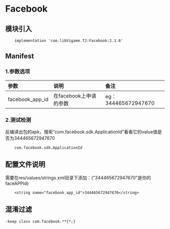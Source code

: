# Facebook

## 模块引入

```text
    implementation 'com.libVigame.TJ:Facebook:2.1.6'
```

## Manifest

### 1.参数选项

| 参数 | 说明 | 备注 |
| :--- | :--- | :--- |
| facebook\_app\_id | 在facebook上申请的参数 | eg：344465672947670 |

### 2.测试检测

反编译出包的apk，搜索“com.facebook.sdk.ApplicationId”看看它的value值是否为344465672947670

```text
    com.facebook.sdk.ApplicationId
```

## 配置文件说明

需要在res/values/strings.xml目录下添加：\("344465672947670"是你的faceAPPId\)

```text
    <string name="facebook_app_id">344465672947670</string>
```

## 混淆过滤

```text
-keep class com.facebook.**{*;}
```

